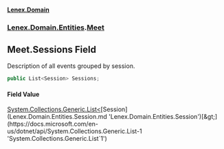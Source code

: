 #### [Lenex.Domain](index.md 'index')
### [Lenex.Domain.Entities](Lenex.Domain.Entities.md 'Lenex.Domain.Entities').[Meet](Lenex.Domain.Entities.Meet.md 'Lenex.Domain.Entities.Meet')

## Meet.Sessions Field

Description of all events grouped by session.

```csharp
public List<Session> Sessions;
```

#### Field Value
[System.Collections.Generic.List&lt;](https://docs.microsoft.com/en-us/dotnet/api/System.Collections.Generic.List-1 'System.Collections.Generic.List`1')[Session](Lenex.Domain.Entities.Session.md 'Lenex.Domain.Entities.Session')[&gt;](https://docs.microsoft.com/en-us/dotnet/api/System.Collections.Generic.List-1 'System.Collections.Generic.List`1')